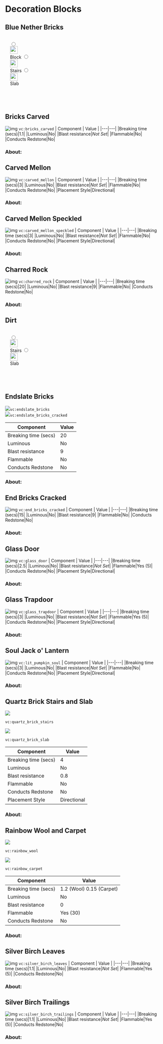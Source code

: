 # Decoration Blocks

## Blue Nether Bricks

<div class="info-box">
<div class="radioswitcher-inputs">
  <label class="radioswitcher">
    <input type="radio" name="radioswitcher" v-model="selectedBNB" value="1">
        <span class="name"><div class="img"><img src="../ass-sets/blocks/blue_nether_bricks.png" width="25" height="25"></div>Block</span>
  </label>
  <label class="radioswitcher">
    <input type="radio" name="radioswitcher" v-model="selectedBNB" value="2">
        <span class="name"><div class="img"><img src="../ass-sets/blocks/blue_nether_brick_stairs.png" width="25" height="25"></div>Stairs</span>
  </label>
  <label class="radioswitcher">
    <input type="radio" name="radioswitcher" v-model="selectedBNB" value="3">
        <span class="name"><div class="img"><img src="../ass-sets/blocks/blue_nether_brick_slab.png" width="25" height="25"></div>Slab</span>
  </label>
</div>

<!-- Transition Wrapper for Collapsible Info Box -->
<transition name="slide">
  <div class="info-box" v-html="compblueNetherBrick"></div>
</transition>
</div>

## Bricks Carved

![img](../ass-sets/blocks/bricks_carved.png)
`vc:bricks_carved`
| Component | Value |
|---|---|
|Breaking time (secs)|1.1|
|Luminous|No|
|Blast resistance|_Not Set_|
|Flammable|No|
|Conducts Redstone|No|

### About:

## Carved Mellon

![img](../ass-sets/blocks/carved_mellon.png)
`vc:carved_mellon`
| Component | Value |
|---|---|
|Breaking time (secs)|3|
|Luminous|No|
|Blast resistance|_Not Set_|
|Flammable|No|
|Conducts Redstone|No|
|Placement Style|Directional|

### About:

## Carved Mellon Speckled

![img](../ass-sets/blocks/carved_mellon_speckled.png)
`vc:carved_mellon_speckled`
| Component | Value |
|---|---|
|Breaking time (secs)|3|
|Luminous|No|
|Blast resistance|_Not Set_|
|Flammable|No|
|Conducts Redstone|No|
|Placement Style|Directional|

### About:

## Charred Rock

![img](../ass-sets/blocks/charred_rock.png)
`vc:charred_rock`
| Component | Value |
|---|---|
|Breaking time (secs)|20|
|Luminous|No|
|Blast resistance|9|
|Flammable|No|
|Conducts Redstone|No|

### About:

## Dirt

<div class="info-box">
<div class="radioswitcher-inputs">
  <label class="radioswitcher">
    <input type="radio" name="radioswitcher" v-model="selectedDIRT" value="1">
        <span class="name"><div class="img"><img src="../ass-sets/blocks/dirt_stairs.png" width="25" height="25"></div>Stairs</span>
  </label>
  <label class="radioswitcher">
    <input type="radio" name="radioswitcher" v-model="selectedDIRT" value="2">
        <span class="name"><div class="img"><img src="../ass-sets/blocks/dirt_slab.png" width="25" height="25"></div>Slab</span>
  </label>
</div>

<!-- Transition Wrapper for Collapsible Info Box -->
<transition name="slide">
  <div class="info-box" v-html="compDirt"></div>
</transition>
</div>

## Endslate Bricks

<div class="kinda-fancy-menu" width="fit-content"> 
<div class="img"><img src="../ass-sets/blocks/endslate_bricks.png"><code data-v-4a89f8d7="">vc:endslate_bricks</code></div>
<div class="img"><img src="../ass-sets/blocks/endslate_bricks_cracked.png"><code data-v-4a89f8d7="">vc:endslate_bricks_cracked</code></div>
</div>

| Component | Value |
|---|---|
|Breaking time (secs)|20|
|Luminous|No|
|Blast resistance|9|
|Flammable|No|
|Conducts Redstone|No|

### About:

## End Bricks Cracked

![img](../ass-sets/blocks/end_bricks_cracked.png)
`vc:end_bricks_cracked`
| Component | Value |
|---|---|
|Breaking time (secs)|15|
|Luminous|No|
|Blast resistance|9|
|Flammable|No|
|Conducts Redstone|No|

### About:

## Glass Door

![img](../ass-sets/blocks/glass_door.png)
`vc:glass_door`
| Component | Value |
|---|---|
|Breaking time (secs)|2.5|
|Luminous|No|
|Blast resistance|_Not Set_|
|Flammable|Yes (5)|
|Conducts Redstone|No|
|Placement Style|Directional|

### About:

## Glass Trapdoor

![img](../ass-sets/blocks/glass_trapdoor.png)
`vc:glass_trapdoor`
| Component | Value |
|---|---|
|Breaking time (secs)|3|
|Luminous|No|
|Blast resistance|_Not Set_|
|Flammable|Yes (5)|
|Conducts Redstone|No|
|Placement Style|Directional|

### About:

## Soul Jack o' Lantern

![img](../ass-sets/blocks/lit_pumpkin_soul.png)
`vc:lit_pumpkin_soul`
| Component | Value |
|---|---|
|Breaking time (secs)|3|
|Luminous|No|
|Blast resistance|_Not Set_|
|Flammable|No|
|Conducts Redstone|No|
|Placement Style|Directional|

### About:

## Quartz Brick Stairs and Slab

<div class="kinda-fancy-menu" width="fit-content"> 
<div class="img"><img src="../ass-sets/blocks/quartz_brick_stairs.png"><p data-v-4a89f8d7=""><code data-v-4a89f8d7="">vc:quartz_brick_stairs</code></p></div>
<div class="img"><img src="../ass-sets/blocks/quartz_brick_slab.png"><p data-v-4a89f8d7=""><code data-v-4a89f8d7="">vc:quartz_brick_slab</code></p></div>
</div>

| Component | Value |
|---|---|
|Breaking time (secs)|4|
|Luminous|No|
|Blast resistance|0.8|
|Flammable|No|
|Conducts Redstone|No|
|Placement Style|Directional|

### About:

## Rainbow Wool and Carpet

<div class="kinda-fancy-menu" width="fit-content"> 
<div class="img"><img src="../ass-sets/blocks/rainbow_wool.png"><p data-v-4a89f8d7=""><code data-v-4a89f8d7="">vc:rainbow_wool</code></p></div>
<div class="img"><img src="../ass-sets/blocks/rainbow_carpet.png"><p data-v-4a89f8d7=""><code data-v-4a89f8d7="">vc:rainbow_carpet</code></p></div>
</div>

| Component | Value |
|---|---|
|Breaking time (secs)|1.2 (Wool) 0.15 (Carpet)|
|Luminous|No|
|Blast resistance|0|
|Flammable|Yes (30)|
|Conducts Redstone|No|

### About:

## Silver Birch Leaves

![img](../ass-sets/blocks/silver_birch_leaves.png)
`vc:silver_birch_leaves`
| Component | Value |
|---|---|
|Breaking time (secs)|1.1|
|Luminous|No|
|Blast resistance|_Not Set_|
|Flammable|Yes (5)|
|Conducts Redstone|No|

### About:

## Silver Birch Trailings

![img](../ass-sets/blocks/silver_birch_trailings.png)
`vc:silver_birch_trailings`
| Component | Value |
|---|---|
|Breaking time (secs)|1.1|
|Luminous|No|
|Blast resistance|_Not Set_|
|Flammable|Yes (5)|
|Conducts Redstone|No|

### About:


<script setup>
import { computed, ref } from "vue";
import { marked } from "marked";
const selectedBNB = ref("1");
const selectedDIRT = ref("1");
const blueNetherBricks = [
    `
## Blue Nether Bricks
![img](../ass-sets/blocks/blue_nether_bricks.png)
\`vc:blue_nether_bricks\`
| Component | Value |
|---|---|
|Breaking time (secs)|5|
|Luminous|No|
|Blast resistance|_Not Set_|
|Flammable|No|
|Conducts Redstone|No|

### About:
    `,
    `
## Blue Nether Brick Stairs

![img](../ass-sets/blocks/blue_nether_brick_stairs.png)
\`vc:blue_nether_brick_stairs\`
| Component | Value |
|---|---|
|Breaking time (secs)|10|
|Luminous|No|
|Blast resistance|_Not Set_|
|Flammable|No|
|Conducts Redstone|No|
|Waterloggable|Yes|
|Placement Style|Directional|

### About:

    `,
    `
## Blue Nether Brick Slab

![img](../ass-sets/blocks/blue_nether_brick_slab.png)
\`vc:blue_nether_brick_slab\`
| Component | Value |
|---|---|
|Breaking time (secs)|10|
|Luminous|No|
|Blast resistance|_Not Set_|
|Flammable|No|
|Conducts Redstone|No|
|Waterloggable|Yes|
|Placement Style|Directional|

### About:

    `
]
const dirt = [`
## Dirt Stairs
![img](../ass-sets/blocks/dirt_stairs.png)
\`vc:dirt_stairs\`
| Component | Value |
|---|---|
|Breaking time (secs)|3|
|Luminous|No|
|Blast resistance|_Not Set_|
|Flammable|No|
|Conducts Redstone|No|
|Placement Style|Directional|

### About:
`,`
## Dirt Slab

![img](../ass-sets/blocks/dirt_slab.png)
\`vc:dirt_slab\`
| Component | Value |
|---|---|
|Breaking time (secs)|3|
|Luminous|No|
|Blast resistance|_Not Set_|
|Flammable|No|
|Conducts Redstone|No|
|Placement Style|Positional|

### About:
`]
const compblueNetherBrick = computed(() => marked(blueNetherBricks[selectedBNB.value-1]));
const compDirt = computed(() => marked(dirt[selectedDIRT.value-1]));

const formattedInfo = computed(() => {
  // Replace newline characters with <br>
  return info[selectedInfo.value].replace(/\n/g, '<br>').replace('vc:no:', 'no:');
});
</script>
<style scoped>
    
.info-box {
  padding: 16px;
  border: 1px solid var(--vp-c-border);
  border-radius: 8px;
  margin-top: 10px;
  background-color: var(--vp-c-bg);
}

.slide-enter-active, .slide-leave-active {
  transition: all 0.3s ease;
}
.slide-enter-from, .slide-leave-to {
  max-height: 0;
  opacity: 0;
  padding: 0 16px;
}
.slide-enter-to, .slide-leave-from {
  max-height: 500px; /* adjust as needed */
  opacity: 1;
}
</style>
